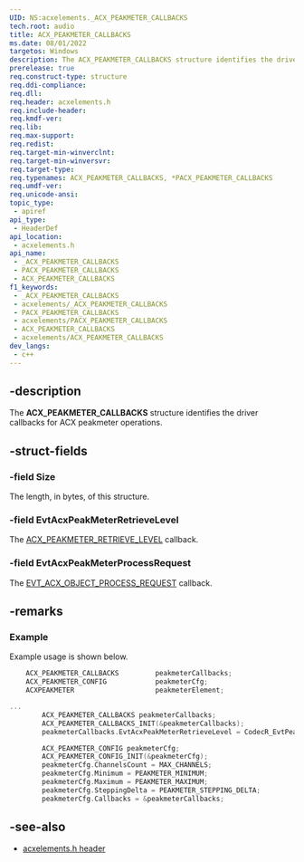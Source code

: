 ```yaml
---
UID: NS:acxelements._ACX_PEAKMETER_CALLBACKS
tech.root: audio 
title: ACX_PEAKMETER_CALLBACKS
ms.date: 08/01/2022
targetos: Windows
description: The ACX_PEAKMETER_CALLBACKS structure identifies the driver callbacks for ACX peakmeter operations.
prerelease: true
req.construct-type: structure
req.ddi-compliance: 
req.dll: 
req.header: acxelements.h
req.include-header: 
req.kmdf-ver: 
req.lib: 
req.max-support: 
req.redist: 
req.target-min-winverclnt: 
req.target-min-winversvr: 
req.target-type: 
req.typenames: ACX_PEAKMETER_CALLBACKS, *PACX_PEAKMETER_CALLBACKS
req.umdf-ver: 
req.unicode-ansi: 
topic_type:
 - apiref
api_type:
 - HeaderDef
api_location:
 - acxelements.h
api_name:
 - _ACX_PEAKMETER_CALLBACKS
 - PACX_PEAKMETER_CALLBACKS
 - ACX_PEAKMETER_CALLBACKS
f1_keywords:
 - _ACX_PEAKMETER_CALLBACKS
 - acxelements/_ACX_PEAKMETER_CALLBACKS
 - PACX_PEAKMETER_CALLBACKS
 - acxelements/PACX_PEAKMETER_CALLBACKS
 - ACX_PEAKMETER_CALLBACKS
 - acxelements/ACX_PEAKMETER_CALLBACKS
dev_langs:
 - c++
---
```


## -description

The **ACX_PEAKMETER_CALLBACKS** structure identifies the driver callbacks for ACX peakmeter operations.

## -struct-fields

### -field Size

The length, in bytes, of this structure.

### -field EvtAcxPeakMeterRetrieveLevel

The [ACX_PEAKMETER_RETRIEVE_LEVEL](nc-acxelements-evt_acx_peakmeter_retrieve_level.md) callback.

### -field EvtAcxPeakMeterProcessRequest

The [EVT_ACX_OBJECT_PROCESS_REQUEST](/windows-hardware/drivers/ddi/acxrequest/nc-acxrequest-evt_acx_object_process_request) callback. 

## -remarks

### Example

Example usage is shown below.

```cpp
    ACX_PEAKMETER_CALLBACKS         peakmeterCallbacks;
    ACX_PEAKMETER_CONFIG            peakmeterCfg;
    ACXPEAKMETER                    peakmeterElement;

...
        ACX_PEAKMETER_CALLBACKS peakmeterCallbacks;
        ACX_PEAKMETER_CALLBACKS_INIT(&peakmeterCallbacks);
        peakmeterCallbacks.EvtAcxPeakMeterRetrieveLevel = CodecR_EvtPeakMeterRetrieveLevelCallback;

        ACX_PEAKMETER_CONFIG peakmeterCfg;
        ACX_PEAKMETER_CONFIG_INIT(&peakmeterCfg);
        peakmeterCfg.ChannelsCount = MAX_CHANNELS;
        peakmeterCfg.Minimum = PEAKMETER_MINIMUM;
        peakmeterCfg.Maximum = PEAKMETER_MAXIMUM;
        peakmeterCfg.SteppingDelta = PEAKMETER_STEPPING_DELTA;
        peakmeterCfg.Callbacks = &peakmeterCallbacks;
```

## -see-also

- [acxelements.h header](index.md)
